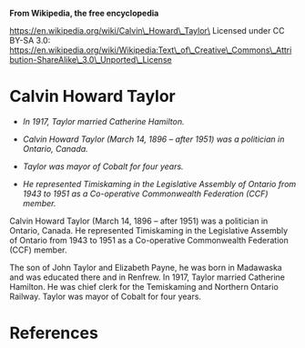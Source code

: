 **From Wikipedia, the free encyclopedia**

https://en.wikipedia.org/wiki/Calvin\_Howard\_Taylor\
Licensed under CC BY-SA 3.0:\
https://en.wikipedia.org/wiki/Wikipedia:Text\_of\_Creative\_Commons\_Attribution-ShareAlike\_3.0\_Unported\_License

Calvin Howard Taylor
====================

-   *In 1917, Taylor married Catherine Hamilton.*

-   *Calvin Howard Taylor (March 14, 1896 – after 1951) was a politician
    in Ontario, Canada.*

-   *Taylor was mayor of Cobalt for four years.*

-   *He represented Timiskaming in the Legislative Assembly of Ontario
    from 1943 to 1951 as a Co-operative Commonwealth Federation (CCF)
    member.*

Calvin Howard Taylor (March 14, 1896 – after 1951) was a politician in
Ontario, Canada. He represented Timiskaming in the Legislative Assembly
of Ontario from 1943 to 1951 as a Co-operative Commonwealth Federation
(CCF) member.

The son of John Taylor and Elizabeth Payne, he was born in Madawaska and
was educated there and in Renfrew. In 1917, Taylor married Catherine
Hamilton. He was chief clerk for the Temiskaming and Northern Ontario
Railway. Taylor was mayor of Cobalt for four years.

References
==========
